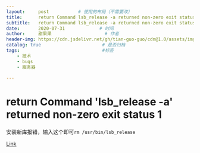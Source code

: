 ```yaml
---
layout:     post           # 使用的布局（不需要改）
title:      return Command lsb_release -a returned non-zero exit status 1
subtitle:   return Command lsb_release -a returned non-zero exit status 1  #副标题
date:       2020-07-31             # 时间
author:     甜果果                    # 作者
header-img: https://cdn.jsdelivr.net/gh/tian-guo-guo/cdn@1.0/assets/img/post-bg-debug.png    #背景图片
catalog: true                       # 是否归档
tags:                               #标签
    - 技术
    - bugs
    - 服务器
 
---
```


# return Command 'lsb_release -a' returned non-zero exit status 1

安装新库报错，输入这个即可`rm /usr/bin/lsb_release`

[Link](https://github.com/pypa/pip/issues/4924)

